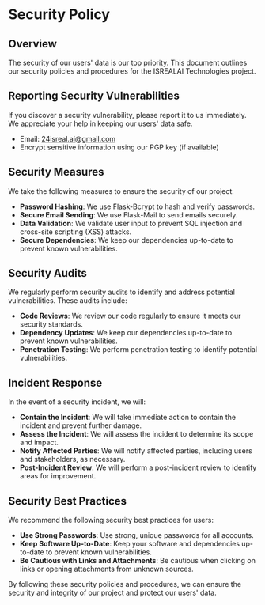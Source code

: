 # Security Policy

## Overview

The security of our users' data is our top priority. This document outlines our security policies and procedures for the ISREALAI Technologies project.

## Reporting Security Vulnerabilities

If you discover a security vulnerability, please report it to us immediately. We appreciate your help in keeping our users' data safe.

* Email: [24isreal.ai@gmail.com](mailto:24isreal.ai@gmail.com)
* Encrypt sensitive information using our PGP key (if available)

## Security Measures

We take the following measures to ensure the security of our project:

* **Password Hashing**: We use Flask-Bcrypt to hash and verify passwords.
* **Secure Email Sending**: We use Flask-Mail to send emails securely.
* **Data Validation**: We validate user input to prevent SQL injection and cross-site scripting (XSS) attacks.
* **Secure Dependencies**: We keep our dependencies up-to-date to prevent known vulnerabilities.

## Security Audits

We regularly perform security audits to identify and address potential vulnerabilities. These audits include:

* **Code Reviews**: We review our code regularly to ensure it meets our security standards.
* **Dependency Updates**: We keep our dependencies up-to-date to prevent known vulnerabilities.
* **Penetration Testing**: We perform penetration testing to identify potential vulnerabilities.

## Incident Response

In the event of a security incident, we will:

* **Contain the Incident**: We will take immediate action to contain the incident and prevent further damage.
* **Assess the Incident**: We will assess the incident to determine its scope and impact.
* **Notify Affected Parties**: We will notify affected parties, including users and stakeholders, as necessary.
* **Post-Incident Review**: We will perform a post-incident review to identify areas for improvement.

## Security Best Practices

We recommend the following security best practices for users:

* **Use Strong Passwords**: Use strong, unique passwords for all accounts.
* **Keep Software Up-to-Date**: Keep your software and dependencies up-to-date to prevent known vulnerabilities.
* **Be Cautious with Links and Attachments**: Be cautious when clicking on links or opening attachments from unknown sources.

By following these security policies and procedures, we can ensure the security and integrity of our project and protect our users' data.